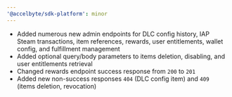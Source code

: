 ```yaml
---
'@accelbyte/sdk-platform': minor
---
```


- Added numerous new admin endpoints for DLC config history, IAP Steam transactions, item references, rewards, user entitlements, wallet config, and fulfillment management
- Added optional query/body parameters to items deletion, disabling, and user entitlements retrieval
- Changed rewards endpoint success response from `200` to `201`
- Added new non-success responses `404` (DLC config item) and `409` (items deletion, revocation)
